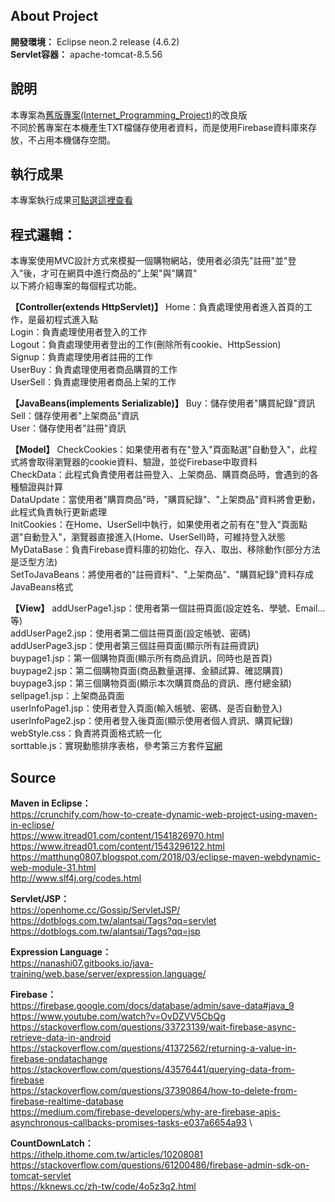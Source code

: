 About Project
---
**開發環境：** Eclipse neon.2 release (4.6.2) \
**Servlet容器：** apache-tomcat-8.5.56

說明
---
本專案為[舊版專案(Internet_Programming_Project)](https://github.com/kikihayashi/Internet_Programming_Project)的改良版 \
不同於舊專案在本機產生TXT檔儲存使用者資料，而是使用Firebase資料庫來存放，不占用本機儲存空間。

執行成果
---
本專案執行成果[可點選這裡查看](https://drive.google.com/file/d/1fH4EER6vM-MO9XTmcc3zmswce-USgTre/view?usp=sharing)

程式邏輯：
---
本專案使用MVC設計方式來模擬一個購物網站，使用者必須先"註冊"並"登入"後，才可在網頁中進行商品的"上架"與"購買" \
以下將介紹專案的每個程式功能。

**【Controller(extends HttpServlet)】**
Home：負責處理使用者進入首頁的工作，是最初程式進入點 \
Login：負責處理使用者登入的工作 \
Logout：負責處理使用者登出的工作(刪除所有cookie、HttpSession) \
Signup：負責處理使用者註冊的工作 \
UserBuy：負責處理使用者商品購買的工作 \
UserSell：負責處理使用者商品上架的工作

**【JavaBeans(implements Serializable)】**
Buy：儲存使用者"購買紀錄"資訊 \
Sell：儲存使用者"上架商品"資訊 \
User：儲存使用者"註冊"資訊

**【Model】**
CheckCookies：如果使用者有在"登入"頁面點選"自動登入"，此程式將會取得瀏覽器的cookie資料、驗證，並從Firebase中取資料 \
CheckData：此程式負責使用者註冊登入、上架商品、購買商品時，會遇到的各種驗證與計算 \
DataUpdate：當使用者"購買商品"時，"購買紀錄"、"上架商品"資料將會更動，此程式負責執行更新處理 \
InitCookies：在Home、UserSell中執行，如果使用者之前有在"登入"頁面點選"自動登入"，瀏覽器直接進入(Home、UserSell)時，可維持登入狀態 \
MyDataBase：負責Firebase資料庫的初始化、存入、取出、移除動作(部分方法是泛型方法) \
SetToJavaBeans：將使用者的"註冊資料"、"上架商品"、"購買紀錄"資料存成JavaBeans格式

**【View】**
addUserPage1.jsp：使用者第一個註冊頁面(設定姓名、學號、Email...等) \
addUserPage2.jsp：使用者第二個註冊頁面(設定帳號、密碼) \
addUserPage3.jsp：使用者第三個註冊頁面(顯示所有註冊資訊) \
buypage1.jsp：第一個購物頁面(顯示所有商品資訊，同時也是首頁) \
buypage2.jsp：第二個購物頁面(商品數量選擇、金額試算、確認購買) \
buypage3.jsp：第三個購物頁面(顯示本次購買商品的資訊、應付總金額) \
sellpage1.jsp：上架商品頁面 \
userInfoPage1.jsp：使用者登入頁面(輸入帳號、密碼、是否自動登入) \
userInfoPage2.jsp：使用者登入後頁面(顯示使用者個人資訊、購買紀錄) \
webStyle.css：負責將頁面格式統一化 \
sorttable.js：實現動態排序表格，參考第三方套件[官網](http://www.kryogenix.org/code/browser/sorttable/)

Source
---
**Maven in Eclipse：**\
https://crunchify.com/how-to-create-dynamic-web-project-using-maven-in-eclipse/ \
https://www.itread01.com/content/1541826970.html \
https://www.itread01.com/content/1543296122.html \
https://matthung0807.blogspot.com/2018/03/eclipse-maven-webdynamic-web-module-31.html \
http://www.slf4j.org/codes.html 

**Servlet/JSP：**\
https://openhome.cc/Gossip/ServletJSP/ \
https://dotblogs.com.tw/alantsai/Tags?qq=servlet \
https://dotblogs.com.tw/alantsai/Tags?qq=jsp

**Expression Language：**\
https://nanashi07.gitbooks.io/java-training/web.base/server/expression.language/ 

**Firebase：**\
https://firebase.google.com/docs/database/admin/save-data#java_9 \
https://www.youtube.com/watch?v=OvDZVV5CbQg \
https://stackoverflow.com/questions/33723139/wait-firebase-async-retrieve-data-in-android \
https://stackoverflow.com/questions/41372562/returning-a-value-in-firebase-ondatachange \
https://stackoverflow.com/questions/43576441/querying-data-from-firebase \
https://stackoverflow.com/questions/37390864/how-to-delete-from-firebase-realtime-database \
https://medium.com/firebase-developers/why-are-firebase-apis-asynchronous-callbacks-promises-tasks-e037a6654a93 \

**CountDownLatch：**\
https://ithelp.ithome.com.tw/articles/10208081 \
https://stackoverflow.com/questions/61200486/firebase-admin-sdk-on-tomcat-servlet \
https://kknews.cc/zh-tw/code/4o5z3q2.html 
